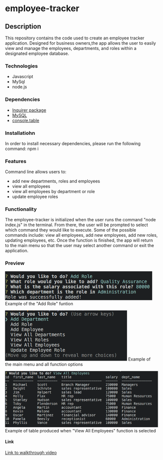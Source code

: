 # employee-tracker
 
## Description
This repository contains the code used to create an employee tracker application. Designed for business owners,the app allows the user to easily view and manage the employees, departments, and roles within a designated employee database. 

### Technologies
* Javascript
* MySql
* node.js

### Dependencies
* [Inquirer package](https://www.npmjs.com/package/inquirer)
* [MySQL](https://www.npmjs.com/package/mysql)
* [console.table](https://www.npmjs.com/package/console.table)

### Installatiohn
In order to install necessary dependencies, please run the following command: npm i

### Features
Command line allows users to:
* add new departments, roles and employees
* view all employees
* view all employees by department or role
* update employee roles

### Functionality
The employee-tracker is initialized when the user runs the command "node index.js" in the terminal. From there, the user will be prompted to select which command they would like to execute. Some of the possible commands include: view all employees, add new employees, add new roles, updating employees, etc. Once the function is finished, the app will return to the main menu so that the user may select another command or exit the application.

### Preview
![Add-Role](./assets/add-role.png)
Example of the "Add Role" funtion

![Main-menu](./assets/main-menu.png)
Example of the main menu and all function options

![View-Employees](./assets/view-employees.png)
Example of table produced when "View All Employees" function is selected

#### Link
[Link to walkthrough video]()